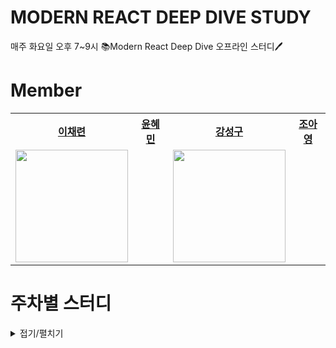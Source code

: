 # MODERN REACT DEEP DIVE STUDY
매주 화요일 오후 7~9시 📚Modern React Deep Dive 오프라인 스터디🖊️

# Member

<div align="center">  
<table style="text-align:center;">
<tr>
<th style="text-align:center;"><a href="https://github.com/CHAERYEON-LEE">이채련</a></th>
<th style="text-align:center;"><a href="https://github.com/">윤혜민</a></th>
<th style="text-align:center;"><a href="https://github.com/L1m3Kun">강성구</a></th>
<th style="text-align:center;"><a href="https://github.com/">조아영</a></th>
</tr>
<tr>
    <td style="text-align:center;"><a href="https://github.com/CHAERYEON-LEE"><img width="180px" src="https://avatars.githubusercontent.com/u/89028068?v=4"/></a></td>
    <td style="text-align:center;"><a href="https://github.com/"><img src=""/></a></td>
    <td style="text-align:center;"><a href="https://github.com/L1m3Kun"><img width="180px" src="https://avatars.githubusercontent.com/u/113879996?v=4""/></a></td>
    <td style="text-align:center;"><a href="https://github.com/"><img src=""/></a></td>
    
</tr>
</table>
</div>

# 주차별 스터디

<details markdwon="1">
<summary>접기/펼치기</summary>

## [1주차 자바스크립트](https://github.com/Modern-React-Deep-Diving/1st_study)

## [2주차 리액트 핵심](https://github.com/Modern-React-Deep-Diving/2nd_study)

## [3주차 리액트 훅](https://github.com/Modern-React-Deep-Diving/3rd_study)

## [4주차 서버 사이드 렌더링(SSR)](https://github.com/Modern-React-Deep-Diving/4th_study)

## [5주차 상태 관리 라이브러리](https://github.com/Modern-React-Deep-Diving/5th_study)

## [6주차 개발 도구 디버깅](https://github.com/Modern-React-Deep-Diving/6th_study)

## [7주차 크롬 개발자 도구를 활용한 애플리케이션 분석](https://github.com/Modern-React-Deep-Diving/7th_study)

## [8주차 좋은 리액트 코드 작성을 위한 환경 구축](https://github.com/Modern-React-Deep-Diving/8th_thudy)

## [9주차 모던 리액트 개발 도구로 개발 및 배포 환경 구축](https://github.com/Modern-React-Deep-Diving/9th_study)

## [10주차 리액트 17과 리액트 18의 차이](https://github.com/Modern-React-Deep-Diving/10th_study)

## [11주차 Next.js 13 & React 18](https://github.com/Modern-React-Deep-Diving/11th_study)

## [12주차 핵심 웹 지표](https://github.com/Modern-React-Deep-Diving/12th_study)

## [13주차 웹 페이지 성능 측정 방법](https://github.com/Modern-React-Deep-Diving/13th_study)

## [14주차 웹사이트 보안과 보안 이슈](https://github.com/Modern-React-Deep-Diving/14th_study)

## [15주차 마치며](https://github.com/Modern-React-Deep-Diving/15th_study)



</details>


